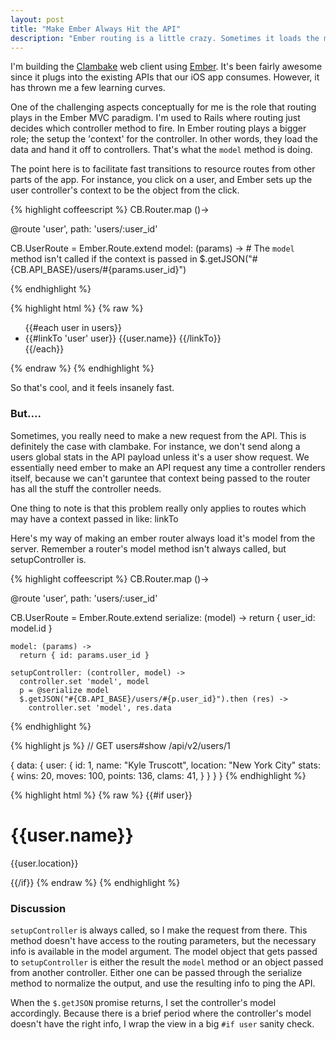 ```yaml
---
layout: post
title: "Make Ember Always Hit the API"
description: "Ember routing is a little crazy. Sometimes it loads the model from your API, sometimes it doesn't."
---
```


I'm building the [Clambake](http://clambakeapp.com) web client using [Ember](http://emberjs.com/). It's been fairly awesome since it plugs into the existing APIs that our iOS app consumes. However, it has thrown me a few learning curves.

One of the challenging aspects conceptually for me is the role that routing plays in the Ember MVC paradigm. I'm used to Rails where routing just decides which controller method to fire.  In Ember routing plays a bigger role; the setup the 'context' for the controller. In other words, they load the data and hand it off to controllers. That's what the `model` method is doing.

The point here is to facilitate fast transitions to resource routes from other parts of the app. For instance, you click on a user, and Ember sets up the user controller's context to be the object from the click.


{% highlight coffeescript %}
CB.Router.map ()->

  @route 'user', path: 'users/:user_id'

  CB.UserRoute = Ember.Route.extend
     model: (params) ->
        # The `model` method isn't called if the context is passed in
        $.getJSON("#{CB.API_BASE}/users/#{params.user_id}")

{% endhighlight %}

{% highlight html %}
{% raw %}
<ul>
  {{#each user in users}}
    <li>
      {{#linkTo 'user' user}}
        {{user.name}}
      {{/linkTo}}
    </li>
  {{/each}}
</ul>
{% endraw %}
{% endhighlight %}

So that's cool, and it feels insanely fast.

<!--break-->

### But....

Sometimes, you really need to make a new request from the API. This is definitely the case with clambake. For instance, we don't send along a users global stats in the API payload unless it's a user show request. We essentially need ember to make an API request any time a controller renders itself, because we can't garuntee that context being passed to the router has all the stuff the controller needs.

One thing to note is that this problem really only applies to routes which may have a context passed in like: linkTo

Here's my way of making an ember router always load it's model from the server. Remember a router's model method isn't always called, but setupController is.


{% highlight coffeescript %}
CB.Router.map ()->

  @route 'user', path: 'users/:user_id'

  CB.UserRoute = Ember.Route.extend
    serialize: (model) ->
      return { user_id: model.id }

    model: (params) ->
      return { id: params.user_id }

    setupController: (controller, model) ->
      controller.set 'model', model
      p = @serialize model
      $.getJSON("#{CB.API_BASE}/users/#{p.user_id}").then (res) ->
        controller.set 'model', res.data
{% endhighlight %}

{% highlight js %}
// GET users#show /api/v2/users/1

{
  data: {
    user: {
      id: 1,
      name: "Kyle Truscott",
      location: "New York City"
      stats: {
        wins: 20,
        moves: 100,
        points: 136,
        clams: 41,
      }
    }
  }
}
{% endhighlight %}

{% highlight html %}
{% raw %}
{{#if user}}
  <h1>{{user.name}}</h1>
  <p>{{user.location}}</p>
{{/if}}
{% endraw %}
{% endhighlight %}

### Discussion

`setupController` is always called, so I make the request from there. This method doesn't have access to the routing parameters, but the necessary info is available in the model argument. The model object that gets passed to `setupController` is either the result the `model` method or an object passed from another controller. Either one can be passed through the serialize method to normalize the output, and use the resulting info to ping the API.

When the `$.getJSON` promise returns, I set the controller's model accordingly. Because there is a brief period where the controller's model doesn't have the right info, I wrap the view in a big `#if user` sanity check.